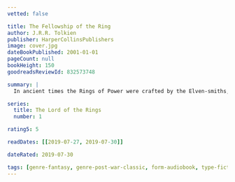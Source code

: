 ```yaml
---
vetted: false

title: The Fellowship of the Ring
author: J.R.R. Tolkien
publisher: HarperCollinsPublishers
image: cover.jpg
dateBookPublished: 2001-01-01
pageCount: null
bookHeight: 150
goodreadsReviewId: 832573748

summary: |
  In ancient times the Rings of Power were crafted by the Elven-smiths, and Sauron, the Dark Lord, forged the One Ring, filling it with his own power so that he could rule all others. But the One Ring was taken from him, and though he sought it throughout Middle-earth, it remained lost to him. After many ages it fell into the hands of Bilbo Baggins, as told in THE HOBBIT. In a sleepy village in the Shire, young Frodo Baggins finds himself faced with an immense task, as his elderly cousin Bilbo entrusts the Ring to his care. Frodo must leave his home and make a perilous journey across Middle-earth to the Cracks of Doom, there to destroy the Ring and foil the Dark Lord in his evil purpose.

series:
  title: The Lord of the Rings
  number: 1

rating5: 5

readDates: [[2019-07-27, 2019-07-30]]

dateRated: 2019-07-30

tags: [genre-fantasy, genre-post-war-classic, form-audiobook, type-fiction, form-paperback]
---
```


